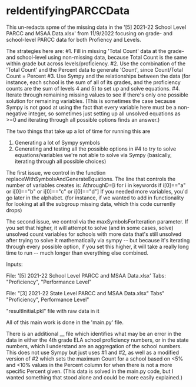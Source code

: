 # reIdentifyingPARCCData

This un-redacts spme of the missing data in the '[5] 2021-22 School Level PARCC and MSAA Data.xlsx' from 11/9/2022 focusing on grade- and school-level PARCC data for both Profiency and Levels.

The strategies here are:
  #1. Fill in missing 'Total Count' data at the grade- and school-level using non-missing data, because Total Count is the same within grade but across levels/proficiency.
  #2. Use the combination of the 'Total Count' and the Percent data to generate 'Count', since Count/Total Count = Percent
  #3. Use Sympy and the relationships between the data (for instance, each school is the sum of all of its grades, and the proficiency counts are the sum of levels 4 and 5) to set up and solve equations.
  #4. Iterate through remaining missing values to see if there's only one possible solution for remaining variables. (This is sometimes the case because Sympy is not good at using the fact that every variable here must be a non-negative integer, so sometimes just setting up all unsolved equations as >=0 and iterating through all possible options finds an answer.)
  
The two things that take up a lot of time for running this are
  1. Generating a lot of Sympy symbols
  2. Generating and testing all the possible options in #4 to try to solve equations/variables we're not able to solve via Sympy (basically, iterating through all possible choices)
    
The first issue, we control in the function replaceWithSymbolsAndGenerateEquations.
The line that controls the number of variables creates is:
AthroughD=[i for i in keywords if i[0]=="a" or i[0]=="b" or i[0]=="c" or i[0]=="d"]
If you needed more variables, you'd go later in the alphabet. (for instance, if we wanted to add in functionality for looking at all the subgroup missing data, which this code currently drops)
    
The second issue, we control via the maxSymbolsForIteration parameter. If you set that higher, it will attempt to solve (and in some cases, solve) unsolved count variables for schools with more data that's still unsolved after trying to solve it mathematically via
sympy -- but because it's iterating through every possible option, if you set this higher, it will take a really long time to run -- much longer than everything else combined.

Inputs:

File: '[5] 2021-22 School Level PARCC and MSAA Data.xlsx'
Tabs: "Proficiency", "Performance Level"

File: "[3] 2021-22 State Level PARCC and MSAA Data.xlsx"
Tabs" "Proficiency", Performance Level"

"resultInitial.pkl" file with raw data in it

All of this main work is done in the 'main.py' file.

There is an additional __ file which identifies what may be an error in the data in either the 4th grade ELA school proficiency numbers, or in the state numbers, which I understand are an aggregation of the school numbers. This does not use Sympy but just uses #1 and #2, as well as a modified version of #2 which sets the maximum Count for a school based on <5% and <10% values in the Percent column for when there is not a more specific Percent given. (This data is solved in the main.py code, but I wanted something that stood alone and could be more easily explained.)
